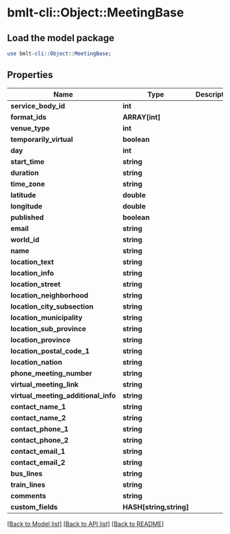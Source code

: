# bmlt-cli::Object::MeetingBase

## Load the model package
```perl
use bmlt-cli::Object::MeetingBase;
```

## Properties
Name | Type | Description | Notes
------------ | ------------- | ------------- | -------------
**service_body_id** | **int** |  | [optional] 
**format_ids** | **ARRAY[int]** |  | [optional] 
**venue_type** | **int** |  | [optional] 
**temporarily_virtual** | **boolean** |  | [optional] 
**day** | **int** |  | [optional] 
**start_time** | **string** |  | [optional] 
**duration** | **string** |  | [optional] 
**time_zone** | **string** |  | [optional] 
**latitude** | **double** |  | [optional] 
**longitude** | **double** |  | [optional] 
**published** | **boolean** |  | [optional] 
**email** | **string** |  | [optional] 
**world_id** | **string** |  | [optional] 
**name** | **string** |  | [optional] 
**location_text** | **string** |  | [optional] 
**location_info** | **string** |  | [optional] 
**location_street** | **string** |  | [optional] 
**location_neighborhood** | **string** |  | [optional] 
**location_city_subsection** | **string** |  | [optional] 
**location_municipality** | **string** |  | [optional] 
**location_sub_province** | **string** |  | [optional] 
**location_province** | **string** |  | [optional] 
**location_postal_code_1** | **string** |  | [optional] 
**location_nation** | **string** |  | [optional] 
**phone_meeting_number** | **string** |  | [optional] 
**virtual_meeting_link** | **string** |  | [optional] 
**virtual_meeting_additional_info** | **string** |  | [optional] 
**contact_name_1** | **string** |  | [optional] 
**contact_name_2** | **string** |  | [optional] 
**contact_phone_1** | **string** |  | [optional] 
**contact_phone_2** | **string** |  | [optional] 
**contact_email_1** | **string** |  | [optional] 
**contact_email_2** | **string** |  | [optional] 
**bus_lines** | **string** |  | [optional] 
**train_lines** | **string** |  | [optional] 
**comments** | **string** |  | [optional] 
**custom_fields** | **HASH[string,string]** |  | [optional] 

[[Back to Model list]](../README.md#documentation-for-models) [[Back to API list]](../README.md#documentation-for-api-endpoints) [[Back to README]](../README.md)


